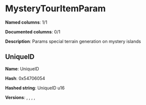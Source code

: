 # MysteryTourItemParam
**Named columns**: 1/1

**Documented columns**: 0/1

**Description**: Params special terrain generation on mystery islands
## UniqueID

**Name**: UniqueID

**Hash**: 0x54706054

**Hashed string**: UniqueID u16

**Versions**: , , , , 

